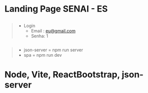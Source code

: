 # Landing Page SENAI - ES
##

>  * Login 
>    -  Email : eu@gmail.com
>    -  Senha: 1
##

>   * json-server = npm run server  
>   * spa         = npm run dev

##

# Node, Vite, ReactBootstrap, json-server

